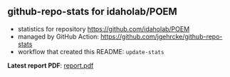 ## github-repo-stats for idaholab/POEM

- statistics for repository https://github.com/idaholab/POEM
- managed by GitHub Action: https://github.com/jgehrcke/github-repo-stats
- workflow that created this README: `update-stats`

**Latest report PDF**: [report.pdf](https://github.com/idaholab/repository-statistics/raw/main/idaholab/POEM/latest-report/report.pdf)


